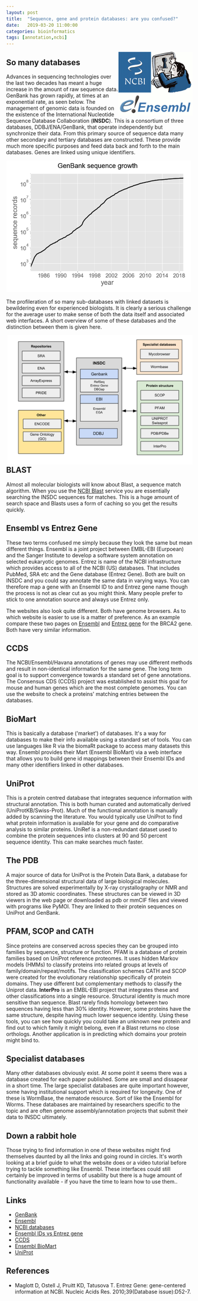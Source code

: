 ```yaml
---
layout: post
title:  "Sequence, gene and protein databases: are you confused?"
date:   2019-03-20 11:00:00
categories: bioinformatics
tags: [annotation,ncbi]
---
```


<div style="width: 200px; float:right;">
<img src="/img/seqdbs.png" width="200px">
</div>

## So many databases

Advances in sequencing technologies over the last two decades has meant a huge increase in the amount of raw sequence data. GenBank has grown rapidly, at times at an exponential rate, as seen below. The management of genomic data is founded on the existence of the International Nucleotide Sequence Database Collaboration (**INSDC**). This is a consortium of three databases, DDBJ/ENA/GenBank, that operate independently but synchronize their data. From this primary source of sequence data many other secondary and tertiary databases are constructed. These provide much more specific purposes and feed data back and forth to the main databases. Genes are linked using unique identifiers.

<div style="width: 500px;">
<a href="/img/genbank_growth.png"><img src="/img/genbank_growth.png" width="500px"></a>
</div>

The profileration of so many sub-databases with linked datasets is bewildering even for experienced biologists. It is clearly a serious challenge for the average user to make sense of both the data itself and associated web interfaces. A short overview of some of these databases and the distinction between them is given here.

<div style="width: 500px; float:right;">
<a href="/img/databases_chart.png"><img src="/img/databases_chart.png" width="500px"></a>
</div>

## BLAST

Almost all molecular biologists will know about Blast, a sequence match algorithm. When you use the [NCBI Blast](https://blast.ncbi.nlm.nih.gov/Blast.cgi) service you are essentially searching the INSDC sequences for matches. This is a huge amount of search space and Blasts uses a form of caching so you get the results quickly.

## Ensembl vs Entrez Gene

These two terms confused me simply because they look the same but mean different things. Ensembl is a joint project between EMBL-EBI (Eurpoean) and the Sanger Institute to develop a software system annotation on selected eukaryotic genomes. Entrez is name of the NCBI infrastructure which provides access to all of the NCBI (US) databases. That includes PubMed, SRA etc and the Gene database (Entrez Gene). Both are built on INSDC and you could say annotate the same data in varying ways. You can therefore map a gene with an Ensembl ID to and Entrez gene name though the process is not as clear cut as you might think. Many people prefer to stick to one annotation source and always use Entrez only.

The websites also look quite different. Both have genome browsers. As to which website is easier to use is a matter of preference. As an example compare these two pages on [Ensembl](https://www.ensembl.org/Homo_sapiens/Gene/Summary?db=core;g=ENSG00000139618) and [Entrez gene](https://www.ncbi.nlm.nih.gov/gene/675) for the BRCA2 gene. Both have very similar information.

## CCDS

The NCBI/Ensembl/Havana annotations of genes may use different methods and result in non-identical information for the same gene. The long term goal is to support convergence towards a standard set of gene annotations. The Consensus CDS (CCDS) project was established to assist this goal for mouse and human genes which are the most complete genomes. You can use the website to check a proteins' matching entries between the databases.

## BioMart

This is basically a database ('market') of databases. It's a way for databases to make their info available using a standard set of tools. You can use languages like R via the biomaRt package to access many datasets this way. Ensembl provides their Mart (Ensembl BioMart) via a web interface that allows you to build gene id mappings between their Ensembl IDs and many other identifiers linked in other databases.

## UniProt

This is a protein centred database that integrates sequence information with structural annotation. This is both human curated and automatically derived (UniProtKB/Swiss-Prot). Much of the functional annotation is manually added by scanning the literature. You would typically use UniProt to find what protein information is available for your gene and do comparative analysis to similar proteins. UniRef is a non-redundant dataset used to combine the protein sequences into clusters at 90 and 50 percent sequence identity. This can make searches much faster.

## The PDB

A major source of data for UniProt is the Protein Data Bank, a database for the three-dimensional structural data of large biological molecules. Structures are solved experimentally by X-ray crystallography or NMR and stored as 3D atomic coordinates. These structures can be viewed in 3D viewers in the web page or downloaded as pdb or mmCIF files and viewed with programs like PyMOl. They are linked to their protein sequences on UniProt and GenBank.

## PFAM, SCOP and CATH

Since proteins are conserved across species they can be grouped into families by sequence, structure or function. PFAM is a database of protein families based on UniProt reference proteomes. It uses hidden Markov models (HMMs) to classify proteins into related groups at levels of family/domain/repeat/motifs. The classification schemes CATH and SCOP were created for the evolutionary relationship specifically of protein domains. They use different but complementary methods to classify the Uniprot data. **InterPro** is an EMBL-EBI project that integrates these and other classifications into a single resource. Structural identity is much more sensitive than sequence. Blast rarely finds homology between two sequences having less than 30% identity. However, some proteins have the same structure, despite having much lower sequence identity. Using these tools, you can see how quickly you could take an unknown new protein and find out to which family it might belong, even if a Blast returns no close orthologs. Another application is in predicting which domains your protein might bind to.

## Specialist databases

Many other databases obviously exist. At some point it seems there was a database created for each paper published. Some are small and dissapear in a short time. The large specialist databases are quite important however, some having institutional support which is required for longevity. One of these is WormBase, the nematode resource. Sort of like the Ensembl for Worms. These databases are maintained by researchers specific to the topic and are often genome assembly/annotation projects that submit their data to INSDC ultimately.

## Down a rabbit hole

Those trying to find information in one of these websites might find themselves daunted by all the links and going round in circles. It's worth looking at a brief guide to what the website does or a video tutorial before trying to tackle something like Ensembl. These interfaces could still certainly be improved in terms of usability but there is a huge amount of functionality available - if you have the time to learn how to use them..

## Links

* [GenBank](https://www.ncbi.nlm.nih.gov/genbank/)
* [Ensembl](https://www.ensembl.org/index.html)
* [NCBI databases](https://www.ncbi.nlm.nih.gov/search/)
* [Ensembl IDs vs Entrez gene](https://www.biostars.org/p/16505/)
* [CCDS](https://www.ncbi.nlm.nih.gov/projects/CCDS/CcdsBrowse.cgi)
* [Ensembl BioMart](https://www.ensembl.org/biomart/martview/acbe86bbad927e0473a9ddd2e37b52cb)
* [UniProt](https://www.uniprot.org/help/about)

## References

* Maglott D, Ostell J, Pruitt KD, Tatusova T. Entrez Gene: gene-centered information at NCBI. Nucleic Acids Res. 2010;39(Database issue):D52-7.
